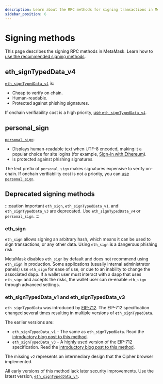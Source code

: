 ```yaml
---
description: Learn about the RPC methods for signing transactions in MetaMask.
sidebar_position: 6
---
```


# Signing methods

This page describes the signing RPC methods in MetaMask.
Learn how to [use the recommended signing methods](../how-to/sign-data/index.md).

## eth_signTypedData_v4

[`eth_signTypedData_v4`](/wallet/reference/eth_signtypeddata_v4)
is:

- Cheap to verify on chain.
- Human-readable.
- Protected against phishing signatures.

If onchain verifiability cost is a high priority,
[use `eth_signTypedData_v4`](../how-to/sign-data/index.md#use-eth_signtypeddata_v4).

## personal_sign

[`personal_sign`](/wallet/reference/personal_sign):

- Displays human-readable text when UTF-8 encoded, making it a popular choice for site logins
  (for example, [Sign-In with Ethereum](../how-to/sign-data/siwe.md)).
- Is protected against phishing signatures.

The text prefix of `personal_sign` makes signatures expensive to verify on-chain.
If onchain verifiability cost is not a priority, you can
[use `personal_sign`](../how-to/sign-data/index.md#use-personal_sign).

## Deprecated signing methods

:::caution important
`eth_sign`, `eth_signTypedData_v1`, and `eth_signTypedData_v3` are deprecated.
Use `eth_signTypedData_v4` or `personal_sign`.
:::

### eth_sign

`eth_sign` allows signing an arbitrary hash, which means it can be used to sign transactions, or any other
data. Using `eth_sign` is a dangerous phishing risk.

MetaMask disables `eth_sign` by default and does not recommend using `eth_sign` in production.
Some applications (usually internal administrator panels) use `eth_sign` for ease of
use, or due to an inability to change the associated dapp.
If a wallet user must interact with a dapp that uses `eth_sign` and accepts the risks,
the wallet user can re-enable `eth_sign` through advanced settings.

### eth_signTypedData_v1 and eth_signTypedData_v3

`eth_signTypedData` was introduced by [EIP-712](https://eips.ethereum.org/EIPS/eip-712).
The EIP-712 specification changed several times resulting in multiple versions
of `eth_signTypedData`.

The earlier versions are:

- `eth_signTypedData_v1` – The same as `eth_signTypedData`.
  Read the
  [introductory blog post to this method](https://medium.com/metamask/scaling-web3-with-signtypeddata-91d6efc8b290).
- `eth_signTypedData_v3` – A highly used version of the EIP-712 specification.
  Read the
  [introductory blog post to this method](https://medium.com/metamask/eip712-is-coming-what-to-expect-and-how-to-use-it-bb92fd1a7a26).

The missing `v2` represents an intermediary design that the Cipher browser implemented.

All early versions of this method lack later security improvements.
Use the latest version, [`eth_signTypedData_v4`](#eth_signtypeddata_v4).
